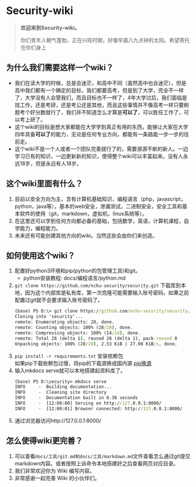 # Security-wiki

> **欢迎来到Security-wiki。**
>
> 你们青年人朝气蓬勃，正在兴旺时期，好像早晨八九点钟的太阳。希望寄托在你们身上

## **为什么我们需要这样一个wiki？**
- 我们在读大学的时候，总是会迷茫，和高中不同（虽然高中也会迷茫），但是高中我们都有一个确定的目标，我们都要高考，但是到了大学，完全不一样了，大学没有人会管我们，而且目标也不一样了，4年大学过后，我们面临是找工作，还是考研，还是考公还是其他，而且这些事情并不像高考一样只要刷题考个好分数就行了，我们并不知道怎么才算是**可以了**，可以胜任工作了，可以考上研了。
- 这个wiki的目标是想大家都能在大学学到真正有用的东西，能够让大家在大学四年具备**可以了**的能力，无论是任何专业方向，都能有一条路能一步一步的往前走。
- 这个wiki不是一个人或者一个团队完善就行了的，需要源源不断的新人。一边学习已有的知识，一边更新新的知识，使得整个wiki可以丰富起来。没有人永远18岁，但是永远有人18岁。


## **这个wiki里面有什么？**

1. 目前以安全方向为主，含有计算机基础知识，编程语言（php，javascript，python，java等），基本的web安全，渗漏测试，二进制安全，安全工具和基本软件的使用（git，markdown，虚拟机，linux系统等）。
2. 在这里还可以学到任何方向都必备的基础，包括数学，英语，计算机课程，自学能力，编程能力。
3. 未来还有可能创建其他方向的wiki。当然这些会由你们来创造。
## **如何使用这个wiki？**
1. 配置好python3环境和pip(python的包管理工具)和git。
    - python安装教程: docs/编程语言/python.md
2. `git clone https://github.com/nchu-security/security.git` 下载库到本地，因为这个内部库是私有库，第一次克隆可能需要输入账号密码，如果之前配置过git就不会要求输入账号密码了。
    ```cmd
    (base) PS D:\> git clone https://github.com/nchu-security/security.git
    Cloning into 'security'...
    remote: Enumerating objects: 28, done.
    remote: Counting objects: 100% (28/28), done.
    remote: Compressing objects: 100% (14/14), done.
    remote: Total 28 (delta 1), reused 28 (delta 1), pack-reused 0
    Unpacking objects: 100% (28/28), 2.53 KiB | 27.00 KiB/s, done.
    ```
3. `pip install -r requirements.txt` 安装依赖包  
    如果pip下载依赖包过慢，将pip的下载源换成国内源 [pip换源](https://www.cnblogs.com/bigb/p/12146418.html)
4. 输入mkdocs serve就可以本地搭建起资料库了。
    ```cmd
    (base) PS D:\security> mkdocs serve
    INFO     -  Building documentation...
    INFO     -  Cleaning site directory
    INFO     -  Documentation built in 0.38 seconds
    INFO     -  [12:00:00] Serving on http://127.0.0.1:8000/
    INFO     -  [12:00:01] Browser connected: http://127.0.0.1:8000/
    ```
5. 通过浏览器访问http://127.0.0.1:8000/
## **怎么使得wiki更完善？**
1. 可以查看`docs/工具/git.md和docs/工具/markdown.md`文件查看怎么通过git提交markdown内容。或者按照上诉命令本地搭建好之后查看网页对应目录。
2. 我们非常欢迎你为 Wiki 编写内容。
3. 非常感谢一起完善 Wiki 的小伙伴们。
